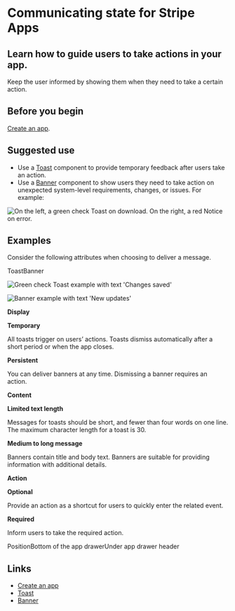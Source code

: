 # Communicating state for Stripe Apps

## Learn how to guide users to take actions in your app.

Keep the user informed by showing them when they need to take a certain action.

## Before you begin

[Create an app](https://docs.stripe.com/stripe-apps/create-app).

## Suggested use

- Use a [Toast](https://docs.stripe.com/stripe-apps/components/toast) component
to provide temporary feedback after users take an action.
- Use a [Banner](https://docs.stripe.com/stripe-apps/components/banner)
component to show users they need to take action on unexpected system-level
requirements, changes, or issues. For example:

![On the left, a green check Toast on download. On the right, a red Notice on
error.](https://b.stripecdn.com/docs-statics-srv/assets/communicating-state.a613d037f8e0b3bd8a6aa7199e708c8d.png)

## Examples

Consider the following attributes when choosing to deliver a message.

ToastBanner

![Green check Toast example with text 'Changes
saved'](https://b.stripecdn.com/docs-statics-srv/assets/Toast.e17b36572b25d60725b4bc24098b77b9.png)

![ Banner example with text 'New
updates'](https://b.stripecdn.com/docs-statics-srv/assets/Notice.0435a3a4999b7189e67fba5c18dae242.png)

**Display**

**Temporary**

All toasts trigger on users’ actions. Toasts dismiss automatically after a short
period or when the app closes.

**Persistent**

You can deliver banners at any time. Dismissing a banner requires an action.

**Content**

**Limited text length**

Messages for toasts should be short, and fewer than four words on one line. The
maximum character length for a toast is 30.

**Medium to long message**

Banners contain title and body text. Banners are suitable for providing
information with additional details.

**Action**

**Optional**

Provide an action as a shortcut for users to quickly enter the related event.

**Required**

Inform users to take the required action.

PositionBottom of the app drawerUnder app drawer header

## Links

- [Create an app](https://docs.stripe.com/stripe-apps/create-app)
- [Toast](https://docs.stripe.com/stripe-apps/components/toast)
- [Banner](https://docs.stripe.com/stripe-apps/components/banner)